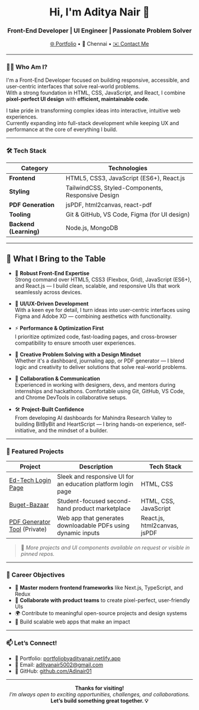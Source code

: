 <h1 align="center">Hi, I'm Aditya Nair 👋</h1>
<h3 align="center">Front-End Developer | UI Engineer | Passionate Problem Solver</h3>

<p align="center">
  <a href="[https://portfoliobyadityanair.netlify.app/#home](https://aditya-nair-portfolio.vercel.app/)" target="_blank">🌐 Portfolio</a> • 
  📍 Chennai • 
  <a href="mailto:adityanair5002@gmail.com">✉️ Contact Me</a>
</p>

---

### 👨‍💻 Who Am I?

I'm a Front-End Developer focused on building responsive, accessible, and user-centric interfaces that solve real-world problems.  
With a strong foundation in HTML, CSS, JavaScript, and React, I combine **pixel-perfect UI design** with **efficient, maintainable code**.

I take pride in transforming complex ideas into interactive, intuitive web experiences.  
Currently expanding into full-stack development while keeping UX and performance at the core of everything I build.

---

### 🛠️ Tech Stack

| Category          | Technologies                                                                 |
|------------------|-------------------------------------------------------------------------------|
| **Frontend**      | HTML5, CSS3, JavaScript (ES6+), React.js                                     |
| **Styling**       | TailwindCSS, Styled-Components, Responsive Design                            |
| **PDF Generation**| jsPDF, html2canvas, react-pdf                                                 |
| **Tooling**       | Git & GitHub, VS Code, Figma (for UI design)                                 |
| **Backend (Learning)** | Node.js, MongoDB                                                        |

---

## 🧰 What I Bring to the Table

- 🔹 **Robust Front-End Expertise**  
  Strong command over HTML5, CSS3 (Flexbox, Grid), JavaScript (ES6+), and React.js — I build clean, scalable, and responsive UIs that work seamlessly across devices.

- 🎯 **UI/UX-Driven Development**  
  With a keen eye for detail, I turn ideas into user-centric interfaces using Figma and Adobe XD — combining aesthetics with functionality.

- ⚡ **Performance & Optimization First**  
  I prioritize optimized code, fast-loading pages, and cross-browser compatibility to ensure smooth user experiences.

- 🧠 **Creative Problem Solving with a Design Mindset**  
  Whether it's a dashboard, journaling app, or PDF generator — I blend logic and creativity to deliver solutions that solve real-world problems.

- 🤝 **Collaboration & Communication**  
  Experienced in working with designers, devs, and mentors during internships and hackathons. Comfortable using Git, GitHub, VS Code, and Chrome DevTools in collaborative setups.

- 🛠️ **Project-Built Confidence**  
  From developing AI dashboards for Mahindra Research Valley to building BitByBit and HeartScript — I bring hands-on experience, self-initiative, and the mindset of a builder.



---

### 📂 Featured Projects

| Project               | Description                                                                 | Tech Stack                    |
|-----------------------|-----------------------------------------------------------------------------|-------------------------------|
| [Ed-Tech Login Page](https://github.com/Adinair01/Ed-Tech-Login-page) | Sleek and responsive UI for an education platform login page       | HTML, CSS                     |
| [Buget-Bazaar](https://github.com/Adinair01/Buget-Bazaar-)         | Student-focused second-hand product marketplace                    | HTML, CSS, JavaScript         |
| [PDF Generator Tool]() (Private)     | Web app that generates downloadable PDFs using dynamic inputs      | React.js, html2canvas, jsPDF  |

> 📌 *More projects and UI components available on request or visible in pinned repos.*

---

### 🎯 Career Objectives

- 🧠 **Master modern frontend frameworks** like Next.js, TypeScript, and Redux  
- 🤝 **Collaborate with product teams** to create pixel-perfect, user-friendly UIs  
- 🌍 Contribute to meaningful open-source projects and design systems  
- 🚀 Build scalable web apps that make an impact  

---

### 📫 Let’s Connect!

- 💼 Portfolio: [portfoliobyadityanair.netlify.app](https://portfoliobyadityanair.netlify.app/#home)  
- 📧 Email: [adityanair5002@gmail.com](mailto:adityanair5002@gmail.com)  
- 🔗 GitHub: [github.com/Adinair01](https://github.com/Adinair01)

---

<p align="center">
  <strong>Thanks for visiting!</strong><br/>
  <i>I’m always open to exciting opportunities, challenges, and collaborations.</i><br/>
  <b>Let’s build something great together. 💡</b>
</p>
